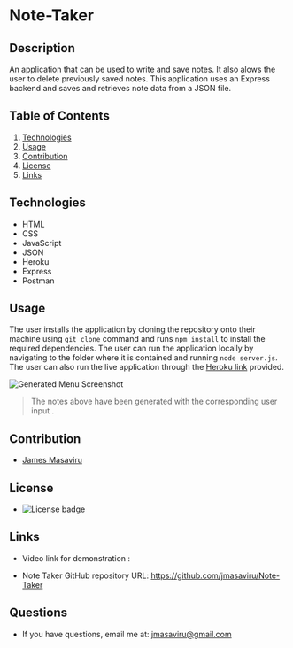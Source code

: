 # Note-Taker
## Description
An application that can be used to write and save notes. It also alows the user to delete previously saved notes. This application uses an Express backend and saves and retrieves note data from a JSON file.

## Table of Contents
  1. [Technologies](#technologies)
  2. [Usage](#usage)
  3. [Contribution](#contribution)
  4. [License](#license)
  5. [Links](#links)

  ## Technologies

  * HTML
  * CSS
  * JavaScript
  * JSON
  * Heroku
  * Express
  * Postman

  ## Usage
  The user installs the application by cloning the repository onto their machine using `git clone` command and runs `npm install` to install the required dependencies.
  The user can run the application locally by navigating to the folder where it is contained and running `node server.js`. 
  The user can also run the live application through the [Heroku link](https://drive.google.com/file/d/1Ob4HVX32I9472QiMMOGGnfixKS5k8iub/view) provided.

  ![Generated Menu Screenshot](/public/Assets/images/sample.jpg)

  >The notes above have been generated with the corresponding user input . 

  ## Contribution
  - [James Masaviru](https://github.com/jmasaviru)
  
   ## License
  *  ![License badge](https://img.shields.io/badge/License-MIT-green)

## Links

* Video link for demonstration : 

* Note Taker GitHub repository URL: https://github.com/jmasaviru/Note-Taker

## Questions
  * If you have questions, email me at: jmasaviru@gmail.com
